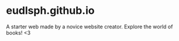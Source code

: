 # eudlsph.github.io
A starter web made by a novice website creator. Explore the world of books! &lt;3
